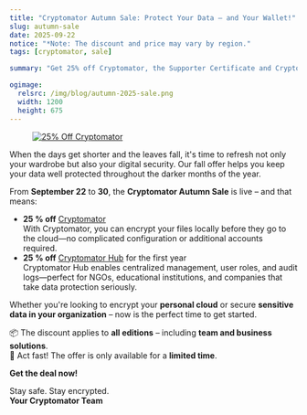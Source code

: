 ```yaml
---
title: "Cryptomator Autumn Sale: Protect Your Data – and Your Wallet!"
slug: autumn-sale
date: 2025-09-22
notice: "*Note: The discount and price may vary by region."
tags: [cryptomator, sale]

summary: "Get 25% off Cryptomator, the Supporter Certificate and Cryptomator Hub from September 22 to 30 – ideal for anyone who wants to securely encrypt their data or their team."

ogimage:
  relsrc: /img/blog/autumn-2025-sale.png
  width: 1200
  height: 675
---
```


<figure class="text-center">
  <a href="/pricing/" target="_blank" rel="noopener">
    <img class="inline-block rounded-sm" src="/img/blog/autumn-2025-sale.png" alt="25% Off Cryptomator" />
  </a>
</figure>

When the days get shorter and the leaves fall, it's time to refresh not only your wardrobe but also your digital security. Our fall offer helps you keep your data well protected throughout the darker months of the year.  

From **September 22** to **30**, the **Cryptomator Autumn Sale** is live – and that means:

- **25 % off** [Cryptomator](https://cryptomator.org)  
  With Cryptomator, you can encrypt your files locally before they go to the cloud—no complicated configuration or additional accounts required.
- **25 % off** [Cryptomator Hub](https://cryptomator.org/hub) for the first year  
  Cryptomator Hub enables centralized management, user roles, and audit logs—perfect for NGOs, educational institutions, and companies that take data protection seriously.

Whether you're looking to encrypt your **personal cloud** or secure **sensitive data in your organization** – now is the perfect time to get started.

📦 The discount applies to **all editions** – including **team and business solutions**.  
📅 Act fast! The offer is only available for a **limited time**.

**Get the deal now!**

Stay safe. Stay encrypted.  
**Your Cryptomator Team**
